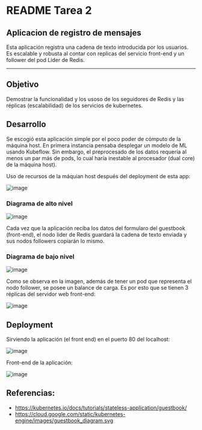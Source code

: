 # README Tarea 2
## Aplicacion de registro de mensajes

Esta aplicación registra una cadena de texto introducida por los usuarios. Es escalable y robusta al contar con replicas del servicio front-end y un follower del pod Lider de Redis.

---

## Objetivo

Demostrar la funcionalidad y los usoso de los seguidores de Redis y las réplicas (escalabilidad) de los servicios de kubernetes.

## Desarrollo

Se escogió esta aplicación simple por el poco poder de cómputo de la máquina host. En primera instancia pensaba desplegar un modelo de ML usando Kubeflow. Sin embargo, el preprocesado de los datos requería al menos un par más de pods, lo cual haría inestable al procesador (dual core) de la máquina host).

Uso de recursos de la máquian host después del deployment de esta app:

![image](https://user-images.githubusercontent.com/40249960/191154482-0a87dd26-a526-4faa-8814-2fcd276dea41.png)

### Diagrama de alto nivel

![image](https://user-images.githubusercontent.com/40249960/191155094-19e66bcf-5a3d-479a-88f3-efbe42f9e9ce.png)

Cada vez que la aplicación reciba los datos del formularo del guestbook (front-end), el nodo lider de Redis guardará la cadena de texto enviada y sus nodos followers copiarán lo mismo.  

### Diagrama de bajo nivel

![image](https://cloud.google.com/static/kubernetes-engine/images/guestbook_diagram.svg)

Como se observa en la imagen, además de tener un pod que representa el nodo follower, se posee un balance de carga. Es por esto que se tienen 3 réplicas del servidor web front-end:

![image](https://user-images.githubusercontent.com/40249960/191155526-d4272c83-01a0-41e0-a099-d16f4b4f91ce.png)

## Deployment

Sirviendo la aplicación (el front end) en el puerto 80 del localhost:

![image](https://user-images.githubusercontent.com/40249960/191155925-00daa02a-26d5-4318-8c57-1c4e7e46dfb0.png)

Front-end de la aplicación:

![image](https://user-images.githubusercontent.com/40249960/191156041-8298c74f-f7b9-49ab-8ef9-ba24a85819ee.png)


## Referencias:

+ https://kubernetes.io/docs/tutorials/stateless-application/guestbook/ 
+ https://cloud.google.com/static/kubernetes-engine/images/guestbook_diagram.svg

